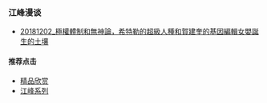 ### 江峰漫谈

- [20181202_極權體制和無神論，希特勒的超級人種和賀建奎的基因編輯女嬰誕生的土壤](https://youtu.be/tulVpGxjclQ)

#### 推荐点击
- [精品欣赏](https://summer200.github.io/content/main)
 - [江峰系列](https://summer200.github.io/content/JiangFeng)


